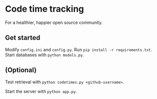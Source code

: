 # Code time tracking

For a healthier, happier open source community.

## Get started
Modify `config.ini` and `config.py`. Run `pip install -r requirements.txt`. Start databases with
`python models.py`. 

## (Optional)
Test retrieval with `python codetimes.py <github-username>`.

Start the server with `python app.py`.
